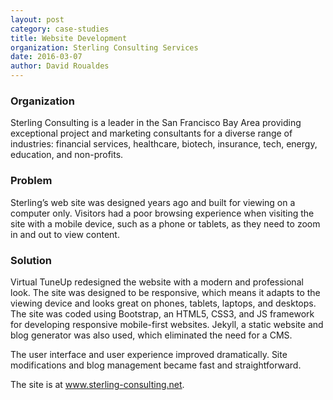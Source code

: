 ```yaml
---
layout: post
category: case-studies
title: Website Development
organization: Sterling Consulting Services
date: 2016-03-07
author: David Roualdes
---
```

### Organization

Sterling Consulting is a leader in the San Francisco Bay Area providing exceptional project and marketing consultants for a diverse range of industries: financial services, healthcare, biotech, insurance, tech, energy, education, and non-profits.

### Problem

Sterling’s web site was designed years ago and built for viewing on a computer only. Visitors had a poor browsing experience when visiting the site with a mobile device, such as a phone or tablets, as they need to zoom in and out to view content.

### Solution

Virtual TuneUp redesigned the website with a modern and professional look. The site was designed to be responsive, which means it adapts to the viewing device and looks great on phones, tablets, laptops, and desktops. The site was coded using Bootstrap, an HTML5, CSS3, and JS framework for developing responsive mobile-first websites. Jekyll, a static website and blog generator was also used, which eliminated the need for a CMS.

The user interface and user experience improved dramatically. Site modifications and blog management became fast and straightforward.

The site is at <a href="http://www.sterling-consulting.net" target="_blank" alt="Sterling Consulting">www.sterling-consulting.net</a>.
